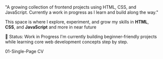 "A growing collection of frontend projects using HTML, CSS, and JavaScript. Currently a work in progress as I learn and build along the way."

This space is where I explore, experiment, and grow my skills in **HTML**, **CSS**, and **JavaScript** and more in near future

🚧 Status: Work in Progress
I'm currently building beginner-friendly projects while learning core web development concepts step by step.

<a href="https://roadmap.sh/projects/single-page-cv"></a>01-Single-Page CV <br>
<a href="https://github.com/19dishy/FRONTEND/tree/main/01-Single-Page%20CV"></a>

